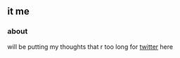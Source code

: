 ## it me

### about

will be putting my thoughts that r too long for [twitter](https://twitter.com/alg0rithm) here 
